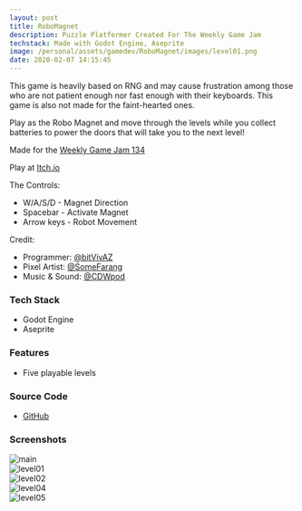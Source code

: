 ```yaml
---
layout: post
title: RoboMagnet
description: Puzzle Platformer Created For The Weekly Game Jam
techstack: Made with Godot Engine, Aseprite
image: /personal/assets/gamedev/RoboMagnet/images/level01.png
date: 2020-02-07 14:15:45
---
```


This game is heavily based on RNG and may cause frustration among those who are not patient enough nor fast enough with their keyboards. This game is also not made for the faint-hearted ones.

Play as the Robo Magnet and move through the levels while you collect batteries to power the doors that will take you to the next level!

Made for the [Weekly Game Jam 134](https://itch.io/jam/weekly-game-jam-134)

Play at [Itch.io](https://bitvivaz.itch.io/robomagnet)

The Controls:

- W/A/S/D - Magnet Direction
- Spacebar - Activate Magnet
- Arrow keys - Robot Movement

Credit:

- Programmer: [@bitVivAZ](https://bitvivaz.itch.io/)
- Pixel Artist: [@SomeFarang](https://somefarang.itch.io/)
- Music & Sound: [@CDWpod](https://cdwpod.itch.io/)

### Tech Stack

- Godot Engine
- Aseprite

### Features

- Five playable levels

### Source Code

- [GitHub](https://github.com/bitVivAZ/RoboMagnet)

### Screenshots

<div class="box alt">
	<div class="row 50% uniform">
        <div class="u$"><span class="image fit"><img src="/personal/assets/gamedev/RoboMagnet/images/main.png" alt="main" /></span></div>
        <div class="u$"><span class="image fit"><img src="/personal/assets/gamedev/RoboMagnet/images/level01.png" alt="level01" /></span></div>
        <div class="6u"><span class="image fit"><img src="/personal/assets/gamedev/RoboMagnet/images/level02.png" alt="level02" /></span></div>
        <div class="6u"><span class="image fit"><img src="/personal/assets/gamedev/RoboMagnet/images/level04.png" alt="level04" /></span></div>
        <div class="u$"><span class="image fit"><img src="/personal/assets/gamedev/RoboMagnet/images/level05.png" alt="level05" /></span></div>
	</div>
</div>
